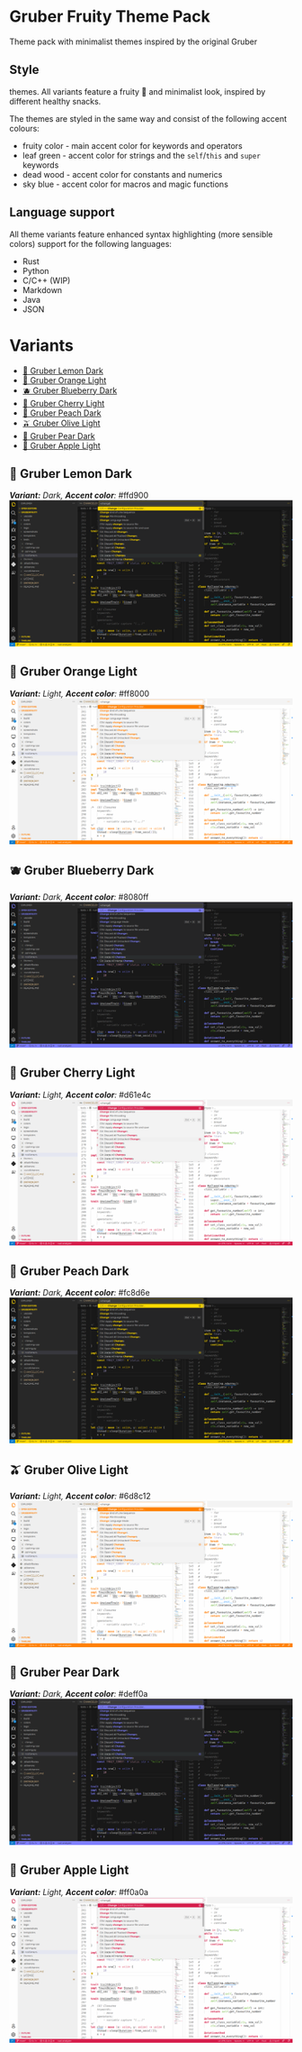 # **Gruber Fruity Theme Pack**
Theme pack with minimalist themes inspired by the original Gruber

## Style
themes. All variants feature a fruity 🫠 and minimalist look, inspired by different healthy snacks.

The themes are styled in the same way and consist of the following
accent colours:
- fruity color - main accent color for keywords and operators
- leaf green - accent color for strings and the `self`/`this` and `super` keywords
- dead wood - accent color for constants and numerics
- sky blue - accent color for macros and magic functions

## Language support
All theme variants feature enhanced syntax highlighting (more sensible colors) support for the following languages:
- Rust
- Python
- C/C++ (WIP)
- Markdown
- Java
- JSON

# Variants
- [🍋 Gruber Lemon Dark](#🍋-gruber-lemon-dark)
- [🍊 Gruber Orange Light](#🍊-gruber-orange-light)
- [🫐 Gruber Blueberry Dark](#🫐-gruber-blueberry-dark)
- [🍒 Gruber Cherry Light](#🍒-gruber-cherry-light)
- [🍑 Gruber Peach Dark](#🍑-gruber-peach-dark)
- [🫒 Gruber Olive Light](#🫒-gruber-olive-light)
- [🍐 Gruber Pear Dark](#🍐-gruber-pear-dark)
- [🍎 Gruber Apple Light](#🍎-gruber-apple-light)

## **🍋 Gruber Lemon Dark**
_**Variant:** Dark, **Accent color**:_ #ffd900
![](./screenshots/Lemon%20Dark.png)

## **🍊 Gruber Orange Light**
_**Variant:** Light, **Accent color**:_ #ff8000
![](./screenshots/Orange%20Light.png)

## **🫐 Gruber Blueberry Dark**
_**Variant:** Dark, **Accent color**:_ #8080ff
![](./screenshots/Blueberry%20Dark.png)

## **🍒 Gruber Cherry Light**
_**Variant:** Light, **Accent color**:_ #d61e4c
![](./screenshots/Cherry%20Light.png)

## **🍑 Gruber Peach Dark**
_**Variant:** Dark, **Accent color**:_ #fc8d6e
![](./screenshots/Lemon%20Dark.png)

## **🫒 Gruber Olive Light**
_**Variant:** Light, **Accent color**:_ #6d8c12
![](./screenshots/Orange%20Light.png)

## **🍐 Gruber Pear Dark**
_**Variant:** Dark, **Accent color**:_ #deff0a
![](./screenshots/Blueberry%20Dark.png)

## **🍎 Gruber Apple Light**
_**Variant:** Light, **Accent color**:_ #ff0a0a
![](./screenshots/Cherry%20Light.png)